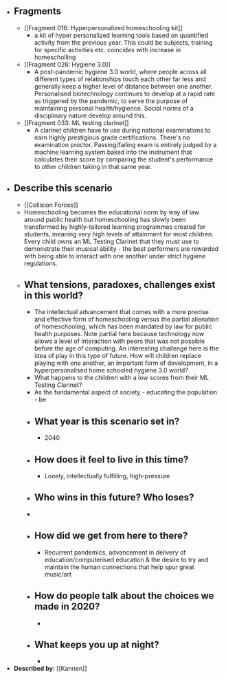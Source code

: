 - ## Fragments
    - [[Fragment 016: Hyperpersonalized homeschooling kit]]
        - a kit of hyper personalized learning tools based on quantified activity from the previous year. This could be subjects, training for specific activities etc. coincides with increase in homescholling
    - [[Fragment 026: Hygiene 3.0]]
        - A post-pandemic hygiene 3.0 world, where people across all different types of relationships touch each other far less and generally keep a higher level of distance between one another. Personalised biotechnology continues to develop at a rapid rate as triggered by the pandemic, to serve the purpose of maintaining personal health/hygience. Social norms of a disciplinary nature develop around this.
    - [[Fragment 033: ML testing clarinet]]
        - A clarinet children have to use during national examinations to earn highly prestigious grade certifications. There's no examination proctor. Passing/failing exam is entirely judged by a machine learning system baked into the instrument that calculates their score by comparing the student's performance to other children taking in that same year.
- ## Describe this scenario
    - [[Collision Forces]]
    - Homeschooling becomes the educational norm by way of law around public health but homeschooling has slowly been transformed by highly-tailored learning programmes created for students, meaning very high levels of attainment for most children. Every child owns an ML Testing Clarinet that they must use to demonstrate their musical ability - the best performers are rewarded with being able to interact with one another under strict hygiene regulations. 
    - ## What tensions, paradoxes, challenges exist in this world?
        - The intellectual advancement that comes with a more precise and effective form of homeschooling versus the partial alienation of homeschooling, which has been mandated by law for public health purposes. Note partial here because technology now allows a level of interaction with peers that was not possible before the age of computing. An interesting challenge here is the idea of play in this type of future. How will children replace playing with one another, an important form of development, in a hyperpersonalised home schooled hygiene 3.0 world? 
        - What happens to the children with a low scores from their ML Testing Clarinet? 
        - As the fundamental aspect of society - educating the population - be
        - ## What year is this scenario set in?
            - 2040
        - ## How does it feel to live in this time?
            - Lonely, intellectually fulfilling, high-pressure
        - ## Who wins in this future? Who loses?
        - 
        - ## How did we get from here to there?
            - Recurrent pandemics, advancement in delivery of education/computerised education & the desire to try and maintain the human connections that help spur great music/art
        - ## How do people talk about the choices we made in 2020?
            - 
        - ## What keeps you up at night?
            - 
- **Described by:** [[Kannen]]
